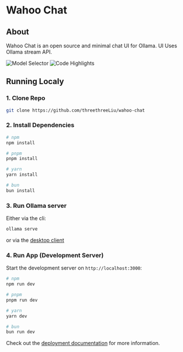 
# Wahoo Chat

## About

Wahoo Chat is an open source and minimal chat UI for Ollama. UI Uses Ollama stream API.

![Model Selector](./screenshots/shoot1.png)
![Code Highlights](./screenshots/shoot2.png)


## Running Localy

### 1. Clone Repo

```bash
git clone https://github.com/threethreeLiu/wahoo-chat
```

### 2. Install Dependencies

```bash
# npm
npm install

# pnpm
pnpm install

# yarn
yarn install

# bun
bun install
```

### 3. Run Ollama server

Either via the cli:

```bash
ollama serve
```

or via the [desktop client](https://ollama.ai/download)

### 4. Run App (Development Server)

Start the development server on `http://localhost:3000`:

```bash
# npm
npm run dev

# pnpm
pnpm run dev

# yarn
yarn dev

# bun
bun run dev
```

Check out the [deployment documentation](https://nuxt.com/docs/getting-started/deployment) for more information.
